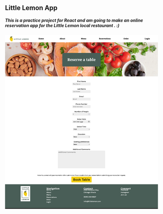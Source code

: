 ## Little Lemon App 

##### This is a practice project for React and am going to make an online reservation app for the Little Lemon local restaurant . :)

![Project overview](ProjectOverview.png)